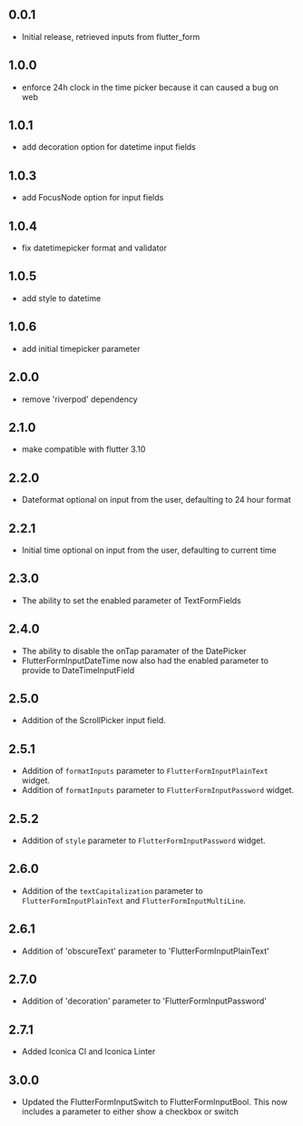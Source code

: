 ## 0.0.1

* Initial release, retrieved inputs from flutter_form

## 1.0.0

* enforce 24h clock in the time picker because it can caused a bug on web

## 1.0.1

* add decoration option for datetime input fields

## 1.0.3

* add FocusNode option for input fields

## 1.0.4
* fix datetimepicker format and validator

## 1.0.5
* add style to datetime

## 1.0.6
* add initial timepicker parameter

## 2.0.0
* remove 'riverpod' dependency

## 2.1.0
* make compatible with flutter 3.10
 
 ## 2.2.0
* Dateformat optional on input from the user, defaulting to 24 hour format

 ## 2.2.1
* Initial time optional on input from the user, defaulting to current time

## 2.3.0
* The ability to set the enabled parameter of TextFormFields

## 2.4.0
* The ability to disable the onTap paramater of the DatePicker
* FlutterFormInputDateTime now also had the enabled parameter to provide to DateTimeInputField

## 2.5.0
* Addition of the ScrollPicker input field.

## 2.5.1
* Addition of `formatInputs` parameter to `FlutterFormInputPlainText` widget.
* Addition of `formatInputs` parameter to `FlutterFormInputPassword` widget.

## 2.5.2
* Addition of `style` parameter to `FlutterFormInputPassword` widget.

## 2.6.0
* Addition of the `textCapitalization` parameter to `FlutterFormInputPlainText` and `FlutterFormInputMultiLine`.

## 2.6.1
* Addition of 'obscureText' parameter to 'FlutterFormInputPlainText'

## 2.7.0
* Addition of 'decoration' parameter to 'FlutterFormInputPassword'

## 2.7.1
* Added Iconica CI and Iconica Linter

## 3.0.0
* Updated the FlutterFormInputSwitch to FlutterFormInputBool. This now includes a parameter to either show a checkbox or switch
